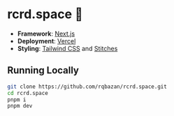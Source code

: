 # rcrd.space 🦉

- **Framework**: [Next.js](https://nextjs.org)
- **Deployment**: [Vercel](https://vercel.com)
- **Styling**: [Tailwind CSS](https://tailwindcss.com) and [Stitches](https://stitches.dev)

## Running Locally

```bash
git clone https://github.com/rqbazan/rcrd.space.git
cd rcrd.space
pnpm i
pnpm dev
```
